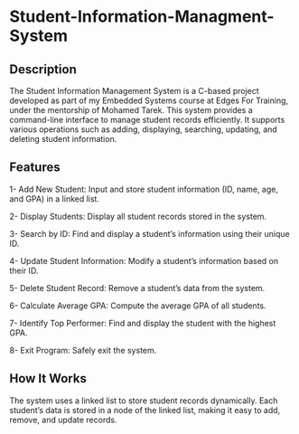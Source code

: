 # Student-Information-Managment-System
## Description

The Student Information Management System is a C-based project developed as part of my Embedded Systems course at Edges For Training, under the mentorship of Mohamed Tarek. This system provides a command-line interface to manage student records efficiently. It supports various operations such as adding, displaying, searching, updating, and deleting student information.

## Features

1- Add New Student: Input and store student information (ID, name, age, and GPA) in a linked list.

2- Display Students: Display all student records stored in the system.

3- Search by ID: Find and display a student’s information using their unique ID.

4- Update Student Information: Modify a student’s information based on their ID.

5- Delete Student Record: Remove a student’s data from the system.

6- Calculate Average GPA: Compute the average GPA of all students.

7- Identify Top Performer: Find and display the student with the highest GPA.

8- Exit Program: Safely exit the system.

## How It Works

The system uses a linked list to store student records dynamically. Each student’s data is stored in a node of the linked list, making it easy to add, remove, and update records.
